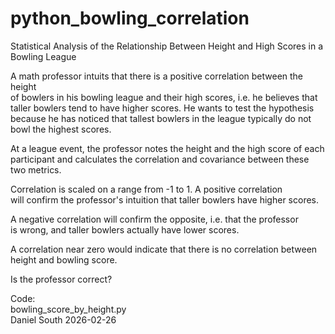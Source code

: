 # python_bowling_correlation
Statistical Analysis of the Relationship Between Height and High Scores in a Bowling League  
  
A math professor intuits that there is a positive correlation between the height  
of bowlers in his bowling league and their high scores, i.e. he believes that  
taller bowlers tend to have higher scores. He wants to test the hypothesis  
because he has noticed that tallest bowlers in the league typically do not  
bowl the highest scores.  
  
At a league event, the professor notes the height and the high score of each  
participant and calculates the correlation and covariance between these  
two metrics.  
  
Correlation is scaled on a range from -1 to 1. A positive correlation  
will confirm the professor's intuition that taller bowlers have higher scores.  
  
A negative correlation will confirm the opposite, i.e. that the professor  
is wrong, and taller bowlers actually have lower scores.  
  
A correlation near zero would indicate that there is no correlation between  
height and bowling score.  
  
Is the professor correct?  
  
Code:  
bowling_score_by_height.py  
Daniel South 2026-02-26  
